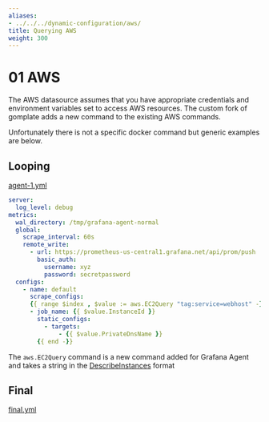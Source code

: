 ```yaml
---
aliases:
- ../../../dynamic-configuration/aws/
title: Querying AWS
weight: 300
---
```


# 01 AWS

The AWS datasource assumes that you have appropriate credentials and environment variables set to access AWS resources. The custom fork of gomplate adds a new command to the existing AWS commands.

Unfortunately there is not a specific docker command but generic examples are below.

## Looping

[agent-1.yml](01_assets/agent-1.yml)

```yaml
server:
  log_level: debug
metrics:
  wal_directory: /tmp/grafana-agent-normal
  global:
    scrape_interval: 60s
    remote_write:
      - url: https://prometheus-us-central1.grafana.net/api/prom/push
        basic_auth:
          username: xyz
          password: secretpassword
  configs:
    - name: default
      scrape_configs:
      {{ range $index , $value := aws.EC2Query "tag:service=webhost" -}}
      - job_name: {{ $value.InstanceId }}
        static_configs:
          - targets:
              - {{ $value.PrivateDnsName }}
        {{ end -}}
```

The `aws.EC2Query` command is a new command added for Grafana Agent and takes a string in the [DescribeInstances](https://docs.aws.amazon.com/AWSEC2/latest/APIReference/API_DescribeInstances.html) format

## Final

[final.yml](01_assets/final.yml)

